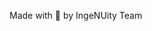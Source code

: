 <span class="links">
    <a target="_blank" href="https://www.facebook.com/ingenuity.niituniversity/"><i class="fa fa-facebook-square fa-3x sm-padding sm-hover"></i></a>
    <a target="_blank" href="https://www.instagram.com/ingenuity_fest/"><i class="fa fa-instagram fa-3x sm-padding sm-hover"></i></a>
    <a target="_blank" href="https://www.snapchat.com/add/ingenuity17"><i class="fa fa-snapchat-square fa-3x sm-padding sm-hover"></i></a>
    <a target="_blank" href="https://twitter.com/ingeNUity_Fest"><i class="fa fa-twitter-square fa-3x sm-padding sm-hover" ></i></a>
    <a target="_blank" href="https://www.youtube.com/channel/UC0o__VRVXF4C5yVWae7K4Rg"><i class="fa fa-youtube-square fa-3x sm-padding sm-hover"></i></a>
    <a target="_blank" href="mailto:ingenuity@st.niituniversity.in"><i class="fa fa-envelope-o fa-3x sm-padding sm-hover" ></i></a>
</span>

<span> Made with &#x1F499; by IngeNUity Team</span>

